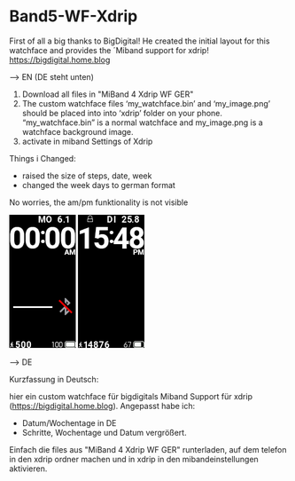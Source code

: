 # Band5-WF-Xdrip

First of all a big thanks to BigDigital! He created the initial layout for this watchface and provides the ´Miband support for xdrip! https://bigdigital.home.blog

--> EN  (DE steht unten)

1. Download all files in "MiBand 4 Xdrip WF GER"
2. The custom watchface files ‘my_watchface.bin’ and ‘my_image.png’ should be placed into into ‘xdrip’ folder on your phone. “my_watchface.bin” is a normal watchface and my_image.png is a watchface background image. 
3. activate in miband Settings of Xdrip


Things i Changed:
- raised the size of steps, date, week
- changed the week days to german format

No worries, the am/pm funktionality is not visible

![Screenshot](new_packed_animated.gif)
![Screenshot](new_packed_static.png)


--> DE

Kurzfassung in Deutsch:

hier ein custom watchface für bigdigitals Miband Support für xdrip (https://bigdigital.home.blog).
Angepasst habe ich:
- Datum/Wochentage in DE
- Schritte, Wochentage und Datum vergrößert.

Einfach die files aus "MiBand 4 Xdrip WF GER" runterladen, auf dem telefon in den xdrip ordner machen und in xdrip in den mibandeinstellungen aktivieren.
